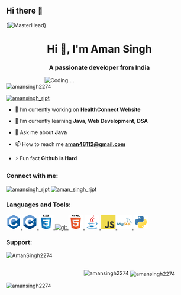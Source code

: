 ## Hi there 👋

[![MasterHead](https://gifdb.com/images/high/coding-skills-loading-dk68v8z0hevjpuiv.gif)}
<h1 align="center">Hi 👋, I'm Aman Singh</h1>
<h3 align="center">A passionate developer from India</h3>
<img align="right" alt="Coding...." width="400" src="https://user-images.githubusercontent.com/74038190/212746035-d5c61762-973c-44c0-aec7-887f3b7690e3.gif">

<p align="left"><img src="https://komarev.com/ghpvc/?username=amansingh2274&label=Profile%20views&color=0e75b6&style=flat" alt="amansingh2274" /> </p>

<p align="left"> <a href="https://twitter.com/amansingh_rjpt" target="blank"><img src="https://img.shields.io/twitter/follow/amansingh_rjpt?logo=twitter&style=for-the-badge" alt="amansingh_rjpt"/></a> </p>

- 🔭 I’m currently working on **HealthConnect Website**

- 🌱 I’m currently learning **Java, Web Development, DSA**

- 💬 Ask me about **Java**

- 📫 How to reach me **aman48112@gmail.com**

- ⚡ Fun fact **Github is Hard**

<h3 align="left">Connect with me:</h3>
<p align="left">
<a href="https://twitter.com/amansingh_rjpt" target="blank"><img align="center" src="https://raw.githubusercontent.com/rahuldkjain/github-profile-readme-generator/master/src/images/icons/Social/twitter.svg" alt="amansingh_rjpt" height="30" width="40" /></a>
<a href="https://instagram.com/aman_singh_rjpt" target="blank"><img align="center" src="https://raw.githubusercontent.com/rahuldkjain/github-profile-readme-generator/master/src/images/icons/Social/instagram.svg" alt="aman_singh_rjpt" height="30" width="40" /></a>
</p>

<h3 align="left">Languages and Tools:</h3>
<p align="left"> <a href="https://www.cprogramming.com/" target="_blank" rel="noreferrer"> <img src="https://raw.githubusercontent.com/devicons/devicon/master/icons/c/c-original.svg" alt="c" width="40" height="40"/> </a> <a href="https://www.w3schools.com/cpp/" target="_blank" rel="noreferrer"> <img src="https://raw.githubusercontent.com/devicons/devicon/master/icons/cplusplus/cplusplus-original.svg" alt="cplusplus" width="40" height="40"/> </a> <a href="https://www.w3schools.com/css/" target="_blank" rel="noreferrer"> <img src="https://raw.githubusercontent.com/devicons/devicon/master/icons/css3/css3-original-wordmark.svg" alt="css3" width="40" height="40"/> </a> <a href="https://git-scm.com/" target="_blank" rel="noreferrer"> <img src="https://www.vectorlogo.zone/logos/git-scm/git-scm-icon.svg" alt="git" width="40" height="40"/> </a> <a href="https://www.w3.org/html/" target="_blank" rel="noreferrer"> <img src="https://raw.githubusercontent.com/devicons/devicon/master/icons/html5/html5-original-wordmark.svg" alt="html5" width="40" height="40"/> </a> <a href="https://www.java.com" target="_blank" rel="noreferrer"> <img src="https://raw.githubusercontent.com/devicons/devicon/master/icons/java/java-original.svg" alt="java" width="40" height="40"/> </a> <a href="https://developer.mozilla.org/en-US/docs/Web/JavaScript" target="_blank" rel="noreferrer"> <img src="https://raw.githubusercontent.com/devicons/devicon/master/icons/javascript/javascript-original.svg" alt="javascript" width="40" height="40"/> </a> <a href="https://www.mysql.com/" target="_blank" rel="noreferrer"> <img src="https://raw.githubusercontent.com/devicons/devicon/master/icons/mysql/mysql-original-wordmark.svg" alt="mysql" width="40" height="40"/> </a> <a href="https://www.python.org" target="_blank" rel="noreferrer"> <img src="https://raw.githubusercontent.com/devicons/devicon/master/icons/python/python-original.svg" alt="python" width="40" height="40"/> </a>  </p>

<h3 align="left">Support:</h3>
<p><a href="https://www.buymeacoffee.com/AmanSingh2274"> <img align="left" src="https://cdn.buymeacoffee.com/buttons/v2/default-yellow.png" height="50" width="210" alt="AmanSingh2274" /></a></p><br><br>

<p><img align="left" src="https://github-readme-stats.vercel.app/api/top-langs?username=amansingh2274&show_icons=true&locale=en&layout=compact" alt="amansingh2274" /></p>

<p>&nbsp;<img align="center" src="https://github-readme-stats.vercel.app/api?username=amansingh2274&show_icons=true&locale=en" alt="amansingh2274" /></p>

<p><img align="center" src="https://github-readme-streak-stats.herokuapp.com/?user=amansingh2274&" alt="amansingh2274" /></p>
